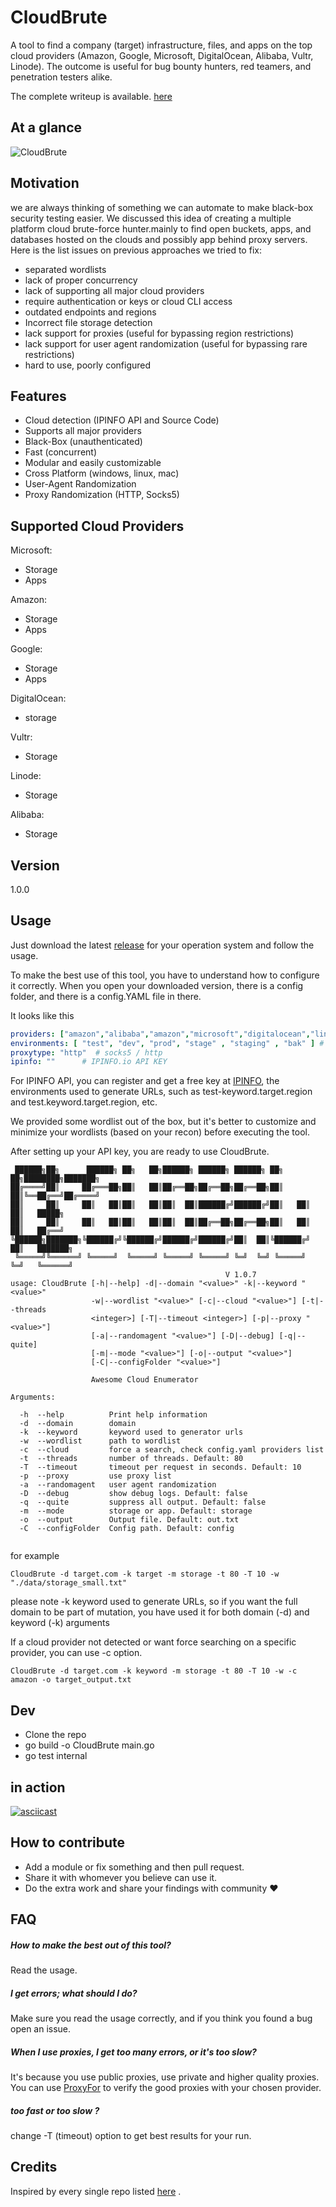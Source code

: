 # CloudBrute


A tool to find a company (target) infrastructure, files, and apps on the top cloud providers (Amazon, Google, Microsoft, DigitalOcean, Alibaba, Vultr, Linode). 
The outcome is useful for bug bounty hunters, red teamers, and penetration testers alike.  

The complete writeup is available. [here](https://0xsha.io/blog/introducing-cloudbrute-wild-hunt-on-the-clouds)


## At a glance 

![CloudBrute](./assets/cloudbrute_digram.png)



## Motivation 

we are always thinking of something we can automate to make black-box security testing easier. We discussed this idea of creating a multiple platform cloud brute-force hunter.mainly to find open buckets, apps, and databases hosted on the clouds and possibly app behind proxy servers.   
Here is the list issues on previous approaches we tried to fix:

- separated wordlists 
- lack of proper concurrency 
- lack of supporting all major cloud providers 
- require authentication or keys or cloud CLI access
- outdated endpoints and regions 
- Incorrect file storage detection 
- lack support for proxies (useful for bypassing region restrictions) 
- lack support for user agent randomization (useful for bypassing rare restrictions) 
- hard to use, poorly configured

## Features
- Cloud detection (IPINFO API and Source Code)
- Supports all major providers
- Black-Box (unauthenticated)
- Fast (concurrent)
- Modular and easily customizable 
- Cross Platform (windows, linux, mac)
- User-Agent Randomization 
- Proxy Randomization (HTTP, Socks5) 

## Supported Cloud Providers

Microsoft:
- Storage
- Apps

Amazon: 
- Storage
- Apps

Google: 
- Storage
- Apps 

DigitalOcean: 
- storage

Vultr:
- Storage 

Linode:
- Storage

Alibaba:
- Storage 

## Version
1.0.0


## Usage
Just download the latest [release](https://github.com/0xsha/CloudBrute/releases) for your operation system and follow the usage.

To make the best use of this tool, you have to understand how to configure it correctly. When you open your downloaded version, there is a config folder, and there is a config.YAML file in there.

It looks like this 
```yaml
providers: ["amazon","alibaba","amazon","microsoft","digitalocean","linode","vultr","google"] # supported providers
environments: [ "test", "dev", "prod", "stage" , "staging" , "bak" ] # used for mutations
proxytype: "http"  # socks5 / http
ipinfo: ""      # IPINFO.io API KEY
```

For IPINFO API, you can register and get a free key at [IPINFO](https://ipinfo.io), the environments used to generate URLs, such as test-keyword.target.region and test.keyword.target.region, etc.

We provided some wordlist out of the box, but it's better to customize and minimize your wordlists (based on your recon) before executing the tool.

After setting up your API key, you are ready to use CloudBrute. 


```
 ██████╗██╗      ██████╗ ██╗   ██╗██████╗ ██████╗ ██████╗ ██╗   ██╗████████╗███████╗
██╔════╝██║     ██╔═══██╗██║   ██║██╔══██╗██╔══██╗██╔══██╗██║   ██║╚══██╔══╝██╔════╝
██║     ██║     ██║   ██║██║   ██║██║  ██║██████╔╝██████╔╝██║   ██║   ██║   █████╗  
██║     ██║     ██║   ██║██║   ██║██║  ██║██╔══██╗██╔══██╗██║   ██║   ██║   ██╔══╝  
╚██████╗███████╗╚██████╔╝╚██████╔╝██████╔╝██████╔╝██║  ██║╚██████╔╝   ██║   ███████╗
 ╚═════╝╚══════╝ ╚═════╝  ╚═════╝ ╚═════╝ ╚═════╝ ╚═╝  ╚═╝ ╚═════╝    ╚═╝   ╚══════╝
                                                V 1.0.7
usage: CloudBrute [-h|--help] -d|--domain "<value>" -k|--keyword "<value>"
                  -w|--wordlist "<value>" [-c|--cloud "<value>"] [-t|--threads
                  <integer>] [-T|--timeout <integer>] [-p|--proxy "<value>"]
                  [-a|--randomagent "<value>"] [-D|--debug] [-q|--quite]
                  [-m|--mode "<value>"] [-o|--output "<value>"]
                  [-C|--configFolder "<value>"]

                  Awesome Cloud Enumerator

Arguments:

  -h  --help          Print help information
  -d  --domain        domain
  -k  --keyword       keyword used to generator urls
  -w  --wordlist      path to wordlist
  -c  --cloud         force a search, check config.yaml providers list
  -t  --threads       number of threads. Default: 80
  -T  --timeout       timeout per request in seconds. Default: 10
  -p  --proxy         use proxy list
  -a  --randomagent   user agent randomization
  -D  --debug         show debug logs. Default: false
  -q  --quite         suppress all output. Default: false
  -m  --mode          storage or app. Default: storage
  -o  --output        Output file. Default: out.txt
  -C  --configFolder  Config path. Default: config


```

for example 
```
CloudBrute -d target.com -k target -m storage -t 80 -T 10 -w "./data/storage_small.txt"
```
please note -k keyword used to generate URLs, so if you want the full domain to be part of mutation, you have used it for both domain (-d) and keyword (-k) arguments 

If a cloud provider not detected or want force searching on a specific provider, you can use -c option.
```
CloudBrute -d target.com -k keyword -m storage -t 80 -T 10 -w -c amazon -o target_output.txt
```


## Dev 
- Clone the repo 
- go build -o CloudBrute main.go
- go test internal 



## in action

[![asciicast](https://asciinema.org/a/QIYRNgJMKhGX3woUTB3kh0HmC.svg)](https://asciinema.org/a/QIYRNgJMKhGX3woUTB3kh0HmC)

##  How to contribute
- Add a module or fix something and then pull request.
- Share it with whomever you believe can use it.
- Do the extra work and share your findings with community &hearts;


## FAQ

##### How to make the best out of this tool? 
Read the usage.

##### I get errors; what should I do? 
Make sure you read the usage correctly, and if you think you found a bug open an issue. 

##### When I use proxies, I get too many errors, or it's too slow?
It's because you use public proxies, use private and higher quality proxies. You can use [ProxyFor](https://github.com/0xsha/proxyfor) to verify the good proxies with your chosen provider. 

##### too fast or too slow ?
change -T (timeout) option to get best results for your run.




## Credits 

Inspired by every single repo listed  [here](https://github.com/mxm0z/awesome-sec-s3) .




